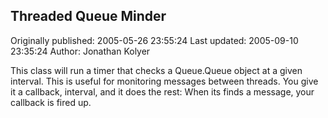 ## Threaded Queue Minder 
Originally published: 2005-05-26 23:55:24 
Last updated: 2005-09-10 23:35:24 
Author: Jonathan Kolyer 
 
This class will run a timer that checks a Queue.Queue object at a given interval.  This is useful for monitoring messages between threads.  You give it a callback, interval, and it does the rest:  When its finds a message, your callback is fired up.
